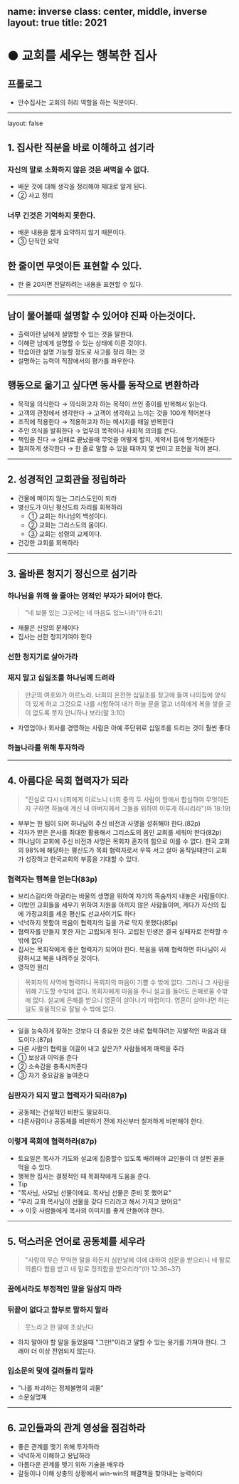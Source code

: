 name: inverse
class: center, middle, inverse
layout: true
title: 2021
---

# ● 교회를 세우는 행복한 집사

## 프롤로그

* 안수집사는 교회의 허리 역할을 하는 직분이다.

---

layout: false

## 1. 집사란 직분을 바로 이해하고 섬기라

### 자신의 말로 소화하지 않은 것은 써먹을 수 없다.

* 배운 것에 대해 생각을 정리해야 제대로 알게 된다.
* ② 사고 정리

### 너무 긴것은 기억하지 못한다.

* 배운 내용을 짧게 요약하지 않기 때문이다.
* ③ 단적인 요약

## 한 줄이면 무엇이든 표현할 수 있다.

* 한 줄 20자면 전달하려는 내용을 표현할 수 있다.

---

## 남이 물어볼때 설명할 수 있어야 진짜 아는것이다.

* 출력이란 남에게 설명할 수 있는 것을 말한다.
* 이해란 남에게 설명할 수 있는 상태에 이른 것이다.
* 학습이란 설명 가능할 정도로 사고를 정리 하는 것
* 설명하는 능력이 직장에서의 평가를 좌우한다.

## 행동으로 옮기고 싶다면 동사를 동작으로 변환하라

* 목적을 의식한다 → 의식하고자 하는 목적이 쓰인 종이를 반복해서 읽는다.
* 고객의 관정에서 생각한다 → 고객이 생각하고 느끼는 것을 100개 적어본다
* 조직에 적용한다 → 적용하고자 하는 메시지를 매일 반복한다
* 주인 의식을 발휘한다 → 업무의 목적이나 사회적 의의를 쓴다.
* 책임을 진다 → 실패로 끝났을때 무엇을 어떻게 할지, 계약서 등에 명기해둔다
* 철저하게 생각한다 → 한 줄로 말할 수 있을 때까지 몇 번이고 표현을 적어 본다.

---

## 2. 성경적인 교회관을 정립하라

* 건물에 매이지 않는 그리스도인이 되라
* 병신도가 아닌 평신도릐 자리를 회복하라
  * ① 교회는 하나님의 백성이다.
  * ② 교회는 그리스도의 몸이다.
  * ③ 교회는 성령의 교제이다.
* 건강한 교회를 회복하라

---
  
## 3. 올바른 청지기 정신으로 섬기라

### 하나님을 위해 쓸 줄아는  영적인 부자가 되어야 한다.

> "네 보물 있는 그곳에는 네 마음도 있느니라"(마 6:21)

* 재물은 신앙의 문제이다
* 집사는 선한 청지기여야 한다

### 선한 청지기로 살아가라

### 재지 말고 십일조를 하나님께 드려라

> 만군의 여호와가 이르노라. 너희의 온전한 십일조를 창고에 들여 나의집에 양식이 있게 하고 그것으로 나를 시험하여 내가 하늘 문을 열고 너희에게 복을 쌓을 곳이 없도록 붓지 안니하나 보라(말 3:10)

* 자영업이나 회사를 경영하는 사람은 아예 주단위로 십일조를 드리는 것이 훨씬 좋다

### 하늘나라를 위해 투자하라

---

## 4. 아름다운 목회 협력자가 되라

> "진실로 다시 너희에게 이르노니 너희 중의 두 사람이 땅에서 합심하여 무엇이든지 구하면 하늘에 계신 내 아버지께서 그들을 위하여 이루게 하시리라"(마 18:19)

* 부부는 한 팀이 되어 하나님이 주신 비전과 사명을 성취해야 한다.(82p)
* 각자가 받은 은사를 최대한 활용해서 그리스도의 몸인 교회를 세워야 한다(82p)
* 하나님이 교회에 주신 비전과 사명은 목회자 혼자의 힘으로 이를 수 없다. 한국 교회의 98%에 해당하는 평신도가 목회 협력자로서 우뚝 서고 살아 움직일때만이 교회가 성장하고 한국교회의 부흥을 기대할 수 있다.

### 협력자는 행복을 얻는다(83p)

* 브리스길라와 아굴라는 바울의 생명을 위하여 자기의 목숨까지 내놓은 사람들이다.
* 이방인 교회들을 세우기 위하여 지원을 아끼지 않은 사람들이며, 게다가 자신의 집에 가정교회를 세운 평신도 선교사이기도 하다
* 넉넉하지 못함이 복음이 협력자의 길을 가로 막지 못했다(85p)
* 협력자를 만들지 못한 자는 고립되게 된다. 고립된 인생은 결국 실패자로 전략할 수밖에 없다
* 집사는 목회작에게 좋은 협력자가 되어야 한다. 복음을 위해 협력하면 하나님이 사랑하시고 복을 내려주실 것이다.
* 영적인 원리

> 목회자의 사역에 협력하니 목회자의 마음이 기쁠 수 밖에 없다. 그러니 그 사람을 위해 기도할 수밖에 없다.
> 목회자에게 마음을 주니 설교를 들어도 은혜로울 수밖에 없다.
> 설교에 은혜를 받으니 영혼이 살아나기 마렵이다.
> 영혼이 살아나면 하는 일도 효율적으로 잘될 수 밖에 없다.

---

* 일을 능숙하게 잘하는 것보다 더 중요한 것은 바로 협력하려는 자발적인 마음과 태도이다.(87p)
* 다른 사람의 협력을 이끌어 내고 싶은가? 사람들에게 매력을 주라
* ① 보상과 이익을 준다
* ② 소속감을 충족시켜준다
* ③ 자기 중요감을 높여준다

### 심판자가 되지 말고 협력자가 되라(87p)

* 공동체는 건설적인 비판도 필요하다.
* 다른사람이나 공동체를 비판하기 전에 자신부터 철저하게 비판해야 한다.

### 이렇게 목회에 협력하라(87p)

* 토요일은 목사가 기도와 설교에 집중할수 있도록 배려해야 교인들이 더 살찐 꼴을 먹을 수 있다.
* 행복한 집사는 결정적인 때 목회작에게 도움을 준다.
* Tip
* "목사님, 사모님 선물이에요. 목사님 선물은 준비 못 했어요"
* "우리 교회 목사님이 선물을 갖다 드리라고 해서 가지고 왔어요" 
* → 이웃 사람들에게 목사의 이미지를 좋게 만들어야 한다.

---

## 5. 덕스러운 언어로 공동체를 세우라

> "사람이 무슨 무익한 말을 하든지 심판날에 이에 대하여 심문을 받으리니 네 말로 의롭다 합을 받고 네 말로 정죄함을 받으리라"(마 12:36~37)

### 꿈에서라도 부정적인 말을 일삼지 마라

### 뒤끝이 없다고 함부로 말하지 말라

> 웃느라고 한 말에 초상난다

* 하지 말아야 할 말을 들었을때 "그만!"이라고 말할 수 있는 용기를 가져야 한다. 그래야 더 이상 전염되지 않는다.

### 입소문의 덫에 걸려들리 말라

* "나를 파괴하는 정체불명의 괴물"
* 소문실명졔

---

## 6. 교인들과의 관계 영성을 점검하라

* 좋은 관계를 맺기 위해 투자하라
* 넉넉하게 이해하고 용납하라
* 아름다운 관계를 맺기 위하 기술을 배우라
* 갈등이나 이해 상충의 상황에서 win-win의 해결책을 찾아내는 능력이다